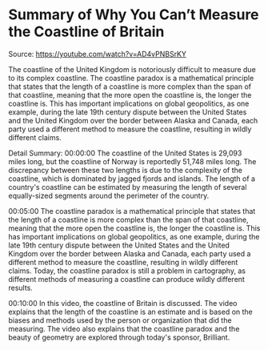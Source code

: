 # Summary of Why You Can’t Measure the Coastline of Britain

Source: https://youtube.com/watch?v=AD4vPNBSrKY

The coastline of the United Kingdom is notoriously difficult to measure due to its complex coastline. The coastline paradox is a mathematical principle that states that the length of a coastline is more complex than the span of that coastline, meaning that the more open the coastline is, the longer the coastline is. This has important implications on global geopolitics, as one example, during the late 19th century dispute between the United States and the United Kingdom over the border between Alaska and Canada, each party used a different method to measure the coastline, resulting in wildly different claims.

Detail Summary: 
00:00:00
The coastline of the United States is 29,093 miles long, but the coastline of Norway is reportedly 51,748 miles long. The discrepancy between these two lengths is due to the complexity of the coastline, which is dominated by jagged fjords and islands. The length of a country's coastline can be estimated by measuring the length of several equally-sized segments around the perimeter of the country.

00:05:00
The coastline paradox is a mathematical principle that states that the length of a coastline is more complex than the span of that coastline, meaning that the more open the coastline is, the longer the coastline is. This has important implications on global geopolitics, as one example, during the late 19th century dispute between the United States and the United Kingdom over the border between Alaska and Canada, each party used a different method to measure the coastline, resulting in wildly different claims. Today, the coastline paradox is still a problem in cartography, as different methods of measuring a coastline can produce wildly different results.

00:10:00
In this video, the coastline of Britain is discussed. The video explains that the length of the coastline is an estimate and is based on the biases and methods used by the person or organization that did the measuring. The video also explains that the coastline paradox and the beauty of geometry are explored through today's sponsor, Brilliant.


